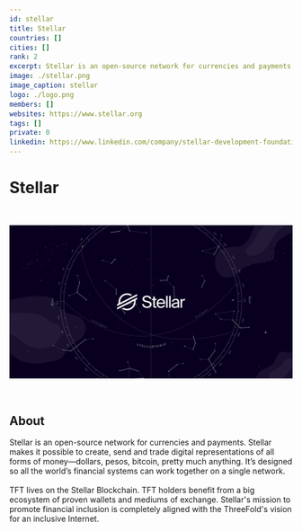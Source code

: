 ```yaml
---
id: stellar
title: Stellar
countries: []
cities: []
rank: 2
excerpt: Stellar is an open-source network for currencies and payments.
image: ./stellar.png
image_caption: stellar
logo: ./logo.png
members: []
websites: https://www.stellar.org
tags: []
private: 0
linkedin: https://www.linkedin.com/company/stellar-development-foundation/
---
```


# Stellar

<br/>

![stellar](./stellar2.jpg)

<br/>

## About

Stellar is an open-source network for currencies and payments. Stellar makes it possible to create, send and trade digital representations of all forms of money—dollars, pesos, bitcoin, pretty much anything. It’s designed so all the world’s financial systems can work together on a single network.
<br/>
<br/>
TFT lives on the Stellar Blockchain. TFT holders benefit from a big ecosystem of proven wallets and mediums of exchange. Stellar's mission to promote financial inclusion is completely aligned with the ThreeFold's vision  for an inclusive Internet.

<!-- ## Mission

## Impact

## Powered by ThreeFold

## Join saving our planet!

## Support this project

## TFGrid Solution

### Roadmap -->



